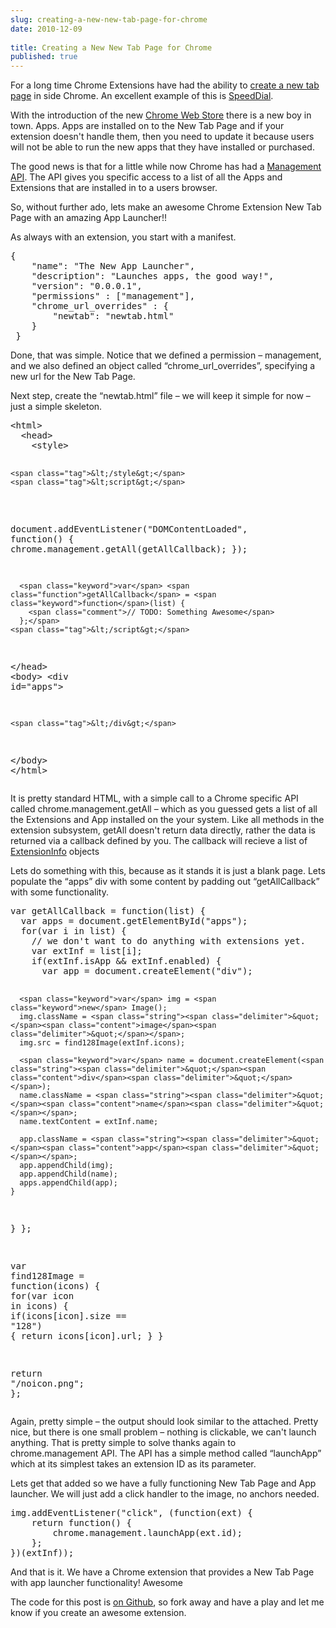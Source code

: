 ```yaml
---
slug: creating-a-new-new-tab-page-for-chrome
date: 2010-12-09
 
title: Creating a New New Tab Page for Chrome
published: true
---
```

<p>For a long time Chrome Extensions have had the ability to <a href="http://code.google.com/chrome/extensions/override.html">create a new tab page</a> in side Chrome.  An excellent example of this is <a href="https://chrome.google.com/webstore/detail/dgpdioedihjhncjafcpgbbjdpbbkikmi">SpeedDial</a>.</p>

<p>With the introduction of the new <a href="http://chrome.google.com/webstore">Chrome Web Store</a> there is a new boy in town.  Apps.  Apps are installed on to the New Tab Page and if your extension doesn't handle them, then you need to update it because users will not be able to run the new apps that they have installed or purchased.</p>

<p>The good news is that for a little while now Chrome has had a <a href="http://code.google.com/chrome/extensions/management.html">Management API</a>.  The API gives you specific access to a list of all the Apps and Extensions that are installed in to a users browser.</p>

<p>So, without further ado, lets make an awesome Chrome Extension New Tab Page with an amazing App Launcher!!</p>

<p>As always with an extension, you start with a manifest.</p>

<div class="CodeRay">
  <div class="code"><pre>{
    <span class="key"><span class="delimiter">&quot;</span><span class="content">name</span><span class="delimiter">&quot;</span></span>: <span class="string"><span class="delimiter">&quot;</span><span class="content">The New App Launcher</span><span class="delimiter">&quot;</span></span>,
    <span class="key"><span class="delimiter">&quot;</span><span class="content">description</span><span class="delimiter">&quot;</span></span>: <span class="string"><span class="delimiter">&quot;</span><span class="content">Launches apps, the good way!</span><span class="delimiter">&quot;</span></span>,
    <span class="key"><span class="delimiter">&quot;</span><span class="content">version</span><span class="delimiter">&quot;</span></span>: <span class="string"><span class="delimiter">&quot;</span><span class="content">0.0.0.1</span><span class="delimiter">&quot;</span></span>,
    <span class="key"><span class="delimiter">&quot;</span><span class="content">permissions</span><span class="delimiter">&quot;</span></span> : [<span class="string"><span class="delimiter">&quot;</span><span class="content">management</span><span class="delimiter">&quot;</span></span>],
    <span class="key"><span class="delimiter">&quot;</span><span class="content">chrome_url_overrides</span><span class="delimiter">&quot;</span></span> : {
        <span class="key"><span class="delimiter">&quot;</span><span class="content">newtab</span><span class="delimiter">&quot;</span></span>: <span class="string"><span class="delimiter">&quot;</span><span class="content">newtab.html</span><span class="delimiter">&quot;</span></span>
    }
 }</pre></div>
</div>


<p>Done, that was simple.  Notice that we defined a permission &ndash; management, and we also defined an object called &ldquo;chrome_url_overrides&rdquo;, specifying a new url for the New Tab Page.</p>

<p>Next step, create the &ldquo;newtab.html&rdquo; file &ndash; we will keep it simple for now &ndash; just a simple skeleton.</p>

<div class="CodeRay">
  <div class="code"><pre><span class="tag">&lt;html&gt;</span>
  <span class="tag">&lt;head&gt;</span>
    <span class="tag">&lt;style&gt;</span>

    <span class="tag">&lt;/style&gt;</span>
    <span class="tag">&lt;script&gt;</span>
<span class="inline">      document.addEventListener(<span class="string"><span class="delimiter">&quot;</span><span class="content">DOMContentLoaded</span><span class="delimiter">&quot;</span></span>, <span class="keyword">function</span>() {
        chrome.management.getAll(getAllCallback);
      });

      <span class="keyword">var</span> <span class="function">getAllCallback</span> = <span class="keyword">function</span>(list) {
        <span class="comment">// TODO: Something Awesome</span>
      };</span>
    <span class="tag">&lt;/script&gt;</span>
  <span class="tag">&lt;/head&gt;</span>
  <span class="tag">&lt;body&gt;</span>
    <span class="tag">&lt;div</span> <span class="attribute-name">id</span>=<span class="string"><span class="delimiter">&quot;</span><span class="content">apps</span><span class="delimiter">&quot;</span></span><span class="tag">&gt;</span>

    <span class="tag">&lt;/div&gt;</span>
  <span class="tag">&lt;/body&gt;</span>
<span class="tag">&lt;/html&gt;</span></pre></div>
</div>


<p>It is pretty standard HTML, with a simple call to a Chrome specific API called chrome.management.getAll &ndash; which as you guessed gets a list of all the Extensions and App installed on the your system.  Like all methods in the extension subsystem, getAll doesn't return data directly, rather the data is returned via a callback defined by you.  The callback will recieve a list of <a href="http://code.google.com/chrome/extensions/management.html#type-ExtensionInfo">ExtensionInfo</a> objects</p>

<p>Lets do something with this, because as it stands it is just a blank page.  Lets populate the &ldquo;apps&rdquo; div with some content by padding out &ldquo;getAllCallback&rdquo; with some functionality.</p>

<div class="CodeRay">
  <div class="code"><pre><span class="keyword">var</span> <span class="function">getAllCallback</span> = <span class="keyword">function</span>(list) {
  <span class="keyword">var</span> apps = document.getElementById(<span class="string"><span class="delimiter">&quot;</span><span class="content">apps</span><span class="delimiter">&quot;</span></span>);
  <span class="keyword">for</span>(<span class="keyword">var</span> i <span class="keyword">in</span> list) {
    <span class="comment">// we don't want to do anything with extensions yet.</span>
    <span class="keyword">var</span> extInf = list[i];
    <span class="keyword">if</span>(extInf.isApp &amp;&amp; extInf.enabled) {
      <span class="keyword">var</span> app = document.createElement(<span class="string"><span class="delimiter">&quot;</span><span class="content">div</span><span class="delimiter">&quot;</span></span>);

      <span class="keyword">var</span> img = <span class="keyword">new</span> Image();
      img.className = <span class="string"><span class="delimiter">&quot;</span><span class="content">image</span><span class="delimiter">&quot;</span></span>;
      img.src = find128Image(extInf.icons);

      <span class="keyword">var</span> name = document.createElement(<span class="string"><span class="delimiter">&quot;</span><span class="content">div</span><span class="delimiter">&quot;</span></span>);
      name.className = <span class="string"><span class="delimiter">&quot;</span><span class="content">name</span><span class="delimiter">&quot;</span></span>;
      name.textContent = extInf.name;

      app.className = <span class="string"><span class="delimiter">&quot;</span><span class="content">app</span><span class="delimiter">&quot;</span></span>;
      app.appendChild(img);
      app.appendChild(name);
      apps.appendChild(app);
    }
  }
};

<span class="keyword">var</span> <span class="function">find128Image</span> = <span class="keyword">function</span>(icons) {
  <span class="keyword">for</span>(<span class="keyword">var</span> icon <span class="keyword">in</span> icons) {
    <span class="keyword">if</span>(icons[icon].size == <span class="string"><span class="delimiter">&quot;</span><span class="content">128</span><span class="delimiter">&quot;</span></span>) {
      <span class="keyword">return</span> icons[icon].url;
    }
  }

  <span class="keyword">return</span> <span class="string"><span class="delimiter">&quot;</span><span class="content">/noicon.png</span><span class="delimiter">&quot;</span></span>;
};</pre></div>
</div>


<p>Again, pretty simple &ndash; the output should look similar to the attached.  Pretty nice, but there is one small problem &ndash; nothing is clickable, we can't launch anything.  That is pretty simple to solve thanks again to chrome.management API.  The API has a simple method called &ldquo;launchApp&rdquo; which at its simplest takes an extension ID as its parameter.</p>

<p>Lets get that added so we have a fully functioning New Tab Page and App launcher.  We will just add a click handler to the image, no anchors needed.</p>

<div class="CodeRay">
  <div class="code"><pre>img.addEventListener(<span class="string"><span class="delimiter">&quot;</span><span class="content">click</span><span class="delimiter">&quot;</span></span>, (<span class="keyword">function</span>(ext) {
    <span class="keyword">return</span> <span class="keyword">function</span>() {
        chrome.management.launchApp(ext.id);
    };
})(extInf));</pre></div>
</div>


<p>And that is it.  We have a Chrome extension that provides a New Tab Page with app launcher functionality!  Awesome</p>

<p>The code for this post is <a href="https://github.com/PaulKinlan/New-App-Launcher">on Github</a>, so fork away and have a play and let me know if you create an awesome extension.</p>

